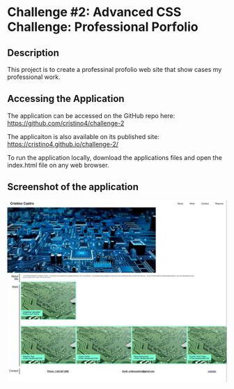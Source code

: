 # Challenge #2: Advanced CSS Challenge: Professional Porfolio

## Description
This project is to create a professinal profolio web site that show cases my professional work.  

## Accessing the Application
The application can be accessed on the GitHub repo here: https://github.com/cristino4/challenge-2

The applicaiton is also available on its published site: https://cristino4.github.io/challenge-2/

To run the application locally, download the applications files and open the index.html file on any web browser.

## Screenshot of the application
![Screenshot of the application](/assets/images/screenshot.PNG)
